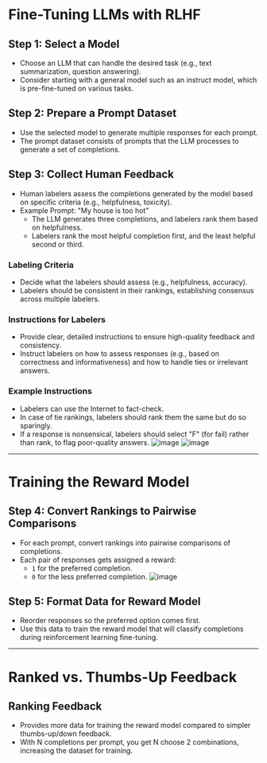 # Fine-Tuning LLMs with RLHF

## Step 1: Select a Model
- Choose an LLM that can handle the desired task (e.g., text summarization, question answering).
- Consider starting with a general model such as an instruct model, which is pre-fine-tuned on various tasks.

## Step 2: Prepare a Prompt Dataset
- Use the selected model to generate multiple responses for each prompt.
- The prompt dataset consists of prompts that the LLM processes to generate a set of completions.

## Step 3: Collect Human Feedback
- Human labelers assess the completions generated by the model based on specific criteria (e.g., helpfulness, toxicity).
- Example Prompt: "My house is too hot"
  - The LLM generates three completions, and labelers rank them based on helpfulness.
  - Labelers rank the most helpful completion first, and the least helpful second or third.

### Labeling Criteria
- Decide what the labelers should assess (e.g., helpfulness, accuracy).
- Labelers should be consistent in their rankings, establishing consensus across multiple labelers.

### Instructions for Labelers
- Provide clear, detailed instructions to ensure high-quality feedback and consistency.
- Instruct labelers on how to assess responses (e.g., based on correctness and informativeness) and how to handle ties or irrelevant answers.

### Example Instructions
- Labelers can use the Internet to fact-check.
- In case of tie rankings, labelers should rank them the same but do so sparingly.
- If a response is nonsensical, labelers should select "F" (for fail) rather than rank, to flag poor-quality answers.
![image](https://github.com/user-attachments/assets/ae5b62ed-ef9e-4b7c-abeb-b0e9e9f3a1b6)
![image](https://github.com/user-attachments/assets/cc7f06c8-bd6d-41d5-a421-df10326f3c2c)

---

# Training the Reward Model

## Step 4: Convert Rankings to Pairwise Comparisons
- For each prompt, convert rankings into pairwise comparisons of completions.
- Each pair of responses gets assigned a reward:
  - `1` for the preferred completion.
  - `0` for the less preferred completion.
![image](https://github.com/user-attachments/assets/aef9b76e-5d3d-4946-84ce-cbebfc66f54c)

## Step 5: Format Data for Reward Model
- Reorder responses so the preferred option comes first.
- Use this data to train the reward model that will classify completions during reinforcement learning fine-tuning.

---

# Ranked vs. Thumbs-Up Feedback

## Ranking Feedback
- Provides more data for training the reward model compared to simpler thumbs-up/down feedback.
- With N completions per prompt, you get N choose 2 combinations, increasing the dataset for training.
